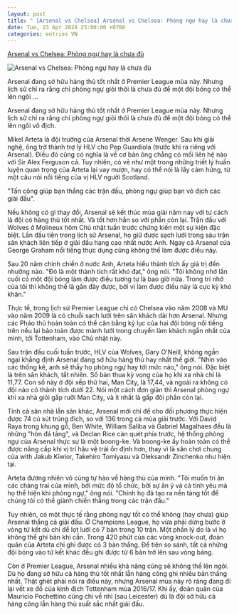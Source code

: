 ```yaml
---
layout: post
title: " [Arsenal vs Chelsea] Arsenal vs Chelsea: Phòng ngự hay là chưa đủ"
date: Tue, 23 Apr 2024 23:00:00 +0700
categories: entries VN
---
```

[Arsenal vs Chelsea: Phòng ngự hay là chưa đủ](https://bongdaplus.vn/ngoai-hang-anh/arsenal-vs-chelsea-phong-ngu-hay-la-chua-du-4287142404.html)

![Arsenal vs Chelsea: Phòng ngự hay là chưa đủ](https://cdn.bongdaplus.vn/Assets/Media/2024/04/23/4/Arsenal-bia.jpg)

Arsenal đang sở hữu hàng thủ tốt nhất ở Premier League mùa này. Nhưng lịch sử chỉ ra rằng chỉ phòng ngự giỏi thôi là chưa đủ để một đội bóng có thể lên ngôi ...

Arsenal đang sở hữu hàng thủ tốt nhất ở Premier League mùa này. Nhưng lịch sử chỉ ra rằng chỉ phòng ngự giỏi thôi là chưa đủ để một đội bóng có thể lên ngôi vô địch.

Mikel Arteta là đội trưởng của Arsenal thời Arsene Wenger. Sau khi giải nghệ, ông trở thành trợ lý HLV cho Pep Guardiola (trước khi ra riêng với Arsenal). Điều đó cũng có nghĩa là về cơ bản ông chẳng có mối liên hệ nào với Sir Alex Ferguson cả. Tuy nhiên, có vẻ như một trong những triết lý huấn luyện quan trọng của Arteta lại vay mượn, hay có thể nói là lấy cảm hứng, từ một câu nói nổi tiếng của vị HLV người Scotland.

"Tấn công giúp bạn thắng các trận đấu, phòng ngự giúp bạn vô địch các giải đấu".

Nếu không có gì thay đổi, Arsenal sẽ kết thúc mùa giải năm nay với tư cách là đội có hàng thủ tốt nhất. Và tốt hơn hẳn so với phần còn lại. Trận đấu với Wolves ở Molineux hôm Chủ nhật tuần trước chứng kiến một sự kiện đặc biệt. Lần đầu tiên trong lịch sử Arsenal, họ giữ được sạch lưới trong sáu trận sân khách liên tiếp ở giải đấu hạng cao nhất nước Anh. Ngay cả Arsenal của George Graham nổi tiếng thực dụng cũng không thể làm được điều này.

Sau 20 năm chinh chiến ở nước Anh, Arteta hiểu thành tích ấy giá trị đến nhường nào. "Đó là một thành tích rất khó đạt," ông nói. "Tôi không nhớ lần cuối có một đội bóng làm được điều tương tự là bao giờ nữa. Trong trí nhớ của tôi thì không thể là gần đây được, bởi vì làm được điều này là cực kỳ khó khăn."

Thực tế, trong lịch sử Premier League chỉ có Chelsea vào năm 2008 và MU vào năm 2009 là có chuỗi sạch lưới trên sân khách dài hơn Arsenal. Nhưng các Pháo thủ hoàn toàn có thể cân bằng kỷ lục của hai đội bóng nổi tiếng trên nếu lại bảo toàn được mành lưới trong chuyến làm khách ngắn nhất của mình, tới Tottenham, vào Chủ nhật này.

Sau trận đấu cuối tuần trước, HLV của Wolves, Gary O'Neill, không ngần ngại khẳng định Arsenal đang sở hữu hàng thủ hay nhất thế giới. "Nhìn vào các thống kê, anh sẽ thấy họ phòng ngự hay tới mức nào," ông nói. Đặc biệt là trên sân khách, tất nhiên. Số bàn thua kỳ vọng của họ khi xa nhà chỉ là 11,77. Con số này ở đội xếp thứ hai, Man City, là 17,44, và ngoài ra không có đội nào có thành tích dưới 22. Nói một cách đơn giản thì Arsenal phòng ngự khi xa nhà giỏi gấp rưỡi Man City, và ít nhất là gấp đôi phần còn lại.

Tính cả sân nhà lẫn sân khác, Arsenal mới chỉ để cho đối phương thực hiện được 74 cú sút trúng đích, so với 136 trong cả mùa giải trước. Với David Raya trong khung gỗ, Ben White, William Saliba và Gabriel Magalhaes đều là những "hòn đá tảng", và Declan Rice càn quét phía trước, hệ thống phòng ngự của Arsenal thực sự là một boong-ke. Và boong-ke ấy hoàn toàn có thể được nâng cấp khi vị trí hậu vệ trái ổn định hơn, thay vì là sân chơi chung của with Jakub Kiwior, Takehiro Tomiyasu và Oleksandr Zinchenko như hiện tại.

Arteta đương nhiên vô cùng tự hào về hàng thủ của mình. "Tôi muốn tri ân các chàng trai của mình, bởi mức độ tổ chức, bởi sự ăn ý và cả tình yêu mà họ thể hiện khi phòng ngự," ông nói. "Chính họ đã tạo ra nền tảng tốt để chúng tôi có thể giành chiến thắng trong các trận đấu."

Tuy nhiên, có một thực tế rằng phòng ngự tốt có thể không (hay chưa) giúp Arsenal thắng cả giải đấu. Ở Champions League, họ vừa phải dừng bước ở vòng tứ kết dù chỉ để lọt lưới có 7 bàn trong 10 trận. Một phần lý do là vì họ không thể ghi bàn khi cần. Trong 420 phút của các vòng knock-out, đoàn quân của Arteta chỉ ghi được có 3 bàn thắng. Để tiện so sánh, tất cả những đội bóng vào tứ kết khác đều ghi được từ 6 bàn trở lên sau vòng bảng.

Còn ở Premier League, Arsenal nhiều khả năng cũng sẽ không thể lên ngôi. Dù họ đang sở hữu cả hàng thủ tốt nhất lẫn hàng công ghi nhiều bàn thắng nhất. Thật ghét phải nói ra điều này, nhưng Arsenal mùa này rõ ràng đang đi lại vết xe đổ của kình địch Tottenham mùa 2016/17. Khi ấy, đoàn quân của Mauricio Pochettino cũng chỉ về nhì (sau Leicester) dù là đội sở hữu cả hàng công lẫn hàng thủ xuất sắc nhất giải đấu.

